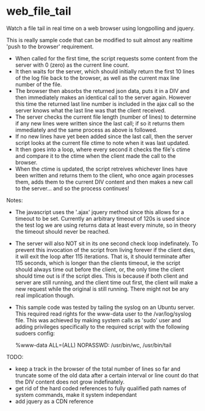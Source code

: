 # web_file_tail
Watch a file tail in real time on a web browser using longpolling and jquery.

This is really sample code that can be modified to suit almost any realtime 'push to the browser' requirement.

- When called for the first time, the script requests some content from the server with 0 (zero) as the current line count.
- It then waits for the server, which should initially return the first 10 lines of the log file back to the browser,
  as well as the current max line number of the file.
- The browser then absorbs the returned json data, puts it in a DIV and then immediately makes an identical call to the server
  again. However this time the returned last line number is included in the ajax call so the server knows what the last line was
  that the client received.
- The server checks the current file length (number of lines) to determine if any new lines were written since the last call; if
  so it returns them immediately and the same process as above is followed.
- If no new lines have yet been added since the last call, then the server script looks at the current file ctime to note when it
  was last updated.
- It then goes into a loop, where every second it checks the file's ctime and compare it to the ctime when the client made the
  call to the browser.
- When the ctime is updated, the script retreives whichever lines have been written and returns them to the client, who once
  again processes them, adds them to the current DIV content and then makes a new call to the server... and so the process
  continues!

Notes:
- The javascript uses the '.ajax' jquery method since this allows for a timeout to be set. Currently an arbitrary timeout of 120s
  is used since the test log we are using returns data at least every minute, so in theory the timeout should never be reached.
- The server will also NOT sit in its one second check loop indefinately. To prevent this invocation of the script from living
  forever if the client dies, it will exit the loop after 115 iterations. That is, it should terminate after 115 seconds, which
  is longer than the clients timeout, ie the script should always time out before the client, or, the only time the client should
  time out is if the script dies. This is because if both client and server are still running, and the client time out first, the
  client will make a new request while the original is still running. There might not be any real implication though.
- This sample code was tested by tailing the syslog on an Ubuntu server. This required read rights for the www-data user to the
  /var/log/syslog file. This was achieved by making system calls as 'sudo' user and adding privileges specifically to the
  required script with the following sudoers config:

  %www-data ALL=(ALL) NOPASSWD: /usr/bin/wc, /usr/bin/tail

TODO:
- keep a track in the browser of the total number of lines so far and truncate some of the old data after a certain interval
  or line count do that the DIV content does not grow indefinately.
- get rid of the hard coded references to fully qualified path names of system commands, make it system independant
- add jquery as a CDN reference
